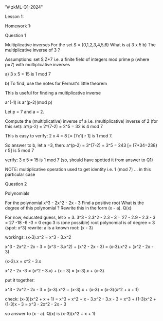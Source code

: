 "# zkML-Q1-2024" 

Lesson 1:

Homework 1:

Question 1

Multiplicative inverses
For the set S = {0,1,2,3,4,5,6}
What is
a) 3 x 5
b) The multiplicative inverse of 3 ?


Assumptions: set S Z*7 i.e. a finite field of integers mod prime p (where p=7) with multiplicative inverses

a) 3 x 5 = 15 is 1 mod 7

b) To find, use the notes for Fermat's little theorem

This is useful for finding a multiplicative inverse

a^(-1) is a^(p-2)(mod p)

Let p = 7 and a = 2. 

Compute the (multiplicative) inverse of a i.e. (multiplicative) inverse of 2 (for this set):
a^(p-2) = 2^(7-2) = 2^5 = 32 is 4 mod 7

This is easy to verify: 2 x 4 = 8 [= (7x1) r 1] is 1 mod 7.

So answer to b, let a =3, then:
a^(p-2) = 3^(7-2) = 3^5 = 243 [= (7*34=238) r 5] is 5 mod 7 

verify: 3 x 5 = 15 is 1 mod 7 (so, should have spotted it from answer to Q1)

NOTE: multiplicative operation used to get identity i.e. 1 (mod 7) ... in this particular case

Question 2

Polynomials

For the polynomial x^3 - 2x^2 - 2x - 3
Find a positive root
What is the degree of this polynomial ?
Rewrite this in the form
(x - a). Q(x)

For now, educated guess, let x = 3.
3^3 - 2.3^2 - 2.3 - 3 = 27 - 2.9 - 2.3 - 3 = 27 -18 -6 -3 = 0 ergo 3 is (one possible) root
polynomial is of degree = 3 (spot: x^3)
rewrite:
a is a known root:
(x - 3)

workings:
(x-3).x^2 = x^3 - 3.x^2

x^3 - 2x^2 - 2x - 3 = (x^3 - 3.x^2) + (x^2 - 2x - 3) = (x-3).x^2 + (x^2 - 2x - 3)

(x-3).x = x^2 - 3.x

x^2 - 2x -3 = (x^2 - 3.x) + (x - 3) = (x-3).x + (x-3)

put it together:

x^3 - 2x^2 - 2x - 3 = (x-3).x^2 + (x-3).x + (x-3) = (x-3)(x^2 + x + 1)

check:
(x-3)(x^2 + x + 1) = x^3 + x^2 + x - 3.x^2 - 3.x - 3 = x^3 + (1-3)x^2 + (1-3)x - 3 = x^3 - 2x^2 - 2x - 3 

so answer to (x - a). Q(x) is (x-3)(x^2 + x + 1)